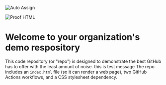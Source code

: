 ![Auto Assign](https://github.com/yk-rca-organization-20250410/demo-repository/actions/workflows/auto-assign.yml/badge.svg)

![Proof HTML](https://github.com/yk-rca-organization-20250410/demo-repository/actions/workflows/proof-html.yml/badge.svg)

# Welcome to your organization's demo respository
This code repository (or "repo") is designed to demonstrate the best GitHub has to offer with the least amount of noise.
this is test message
The repo includes an `index.html` file (so it can render a web page), two GitHub Actions workflows, and a CSS stylesheet dependency.
